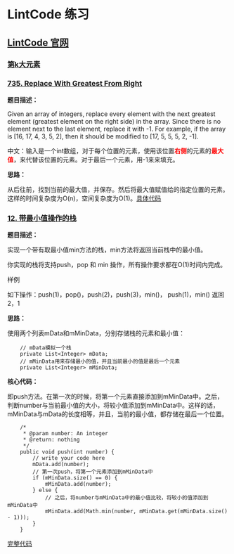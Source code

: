 # LintCode 练习

## [LintCode 官网](http://www.lintcode.com/zh-cn/problem/)

### [第k大元素](http://www.lintcode.com/zh-cn/problem/kth-largest-element/)

### [735. Replace With Greatest From Right](http://www.lintcode.com/zh-cn/problem/replace-with-greatest-from-right/)

**题目描述：**

Given an array of integers, replace every element with the next greatest element (greatest element on the right side) in the array. Since there is no element next to the last element, replace it with -1. For example, if the array is [16, 17, 4, 3, 5, 2], then it should be modified to [17, 5, 5, 5, 2, -1].

中文：输入是一个int数组，对于每个位置的元素，使用该位置<font color=red>**右侧**</font>的元素的<font color=red>**最大值**</font>，来代替该位置的元素。对于最后一个元素，用-1来来填充。

**思路：**

从后往前，找到当前的最大值，并保存。然后将最大值赋值给的指定位置的元素。这样的时间复杂度为O(n)，空间复杂度为O(1)。[具体代码](https://github.com/YoungBear/LintCode/blob/master/src/com/ysx/lintcode/practice2017/ReplaceWithGreatestFromRight.java)

### [12. 带最小值操作的栈](http://www.lintcode.com/zh-cn/problem/min-stack/)

**题目描述：**

实现一个带有取最小值min方法的栈，min方法将返回当前栈中的最小值。

你实现的栈将支持push，pop 和 min 操作，所有操作要求都在O(1)时间内完成。

样例

如下操作：push(1)，pop()，push(2)，push(3)，min()， push(1)，min() 返回 2，1

**思路：**

使用两个列表mData和mMinData，分别存储栈的元素和最小值：

```
    // mData模拟一个栈
    private List<Integer> mData;
    // mMinData用来存储最小的值，并且当前最小的值是最后一个元素
    private List<Integer> mMinData;
```

**核心代码：**

即push方法。在第一次的时候，将第一个元素直接添加到mMinData中。之后，判断number与当前最小值的大小，将较小值添加到mMinData中。这样的话，mMinData与mData的长度相等，并且，当前的最小值，都存储在最后一个位置。

```
    /*
     * @param number: An integer
     * @return: nothing
     */
    public void push(int number) {
        // write your code here
        mData.add(number);
        // 第一次push，将第一个元素添加到mMinData中
        if (mMinData.size() == 0) {
            mMinData.add(number);
        } else {
            // 之后，将number与mMinData中的最小值比较，将较小的值添加到mMinData中
            mMinData.add(Math.min(number, mMinData.get(mMinData.size() - 1)));
        }
    }
```

[完整代码](https://github.com/YoungBear/LintCode/blob/master/src/com/ysx/lintcode/practice2017/MinStack.java)

